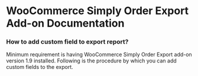 # WooCommerce Simply Order Export Add-on Documentation

### How to add custom field to export report?

Minimum requirement is having WooCommerce Simply Order Export add-on version 1.9 installed. Following is the procedure by which you can add
custom fields to the export.

